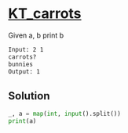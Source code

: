 # [KT_carrots](https://open.kattis.com/problems/carrots)

Given a, b print b

```txt
Input: 2 1
carrots?
bunnies
Output: 1
```

## Solution

```py
_, a = map(int, input().split())
print(a)
```
